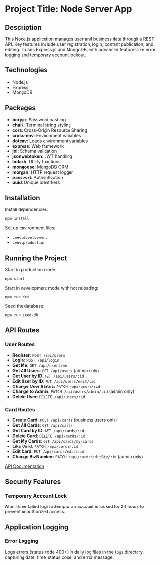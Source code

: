 # Project Title: Node Server App

## Description

This Node.js application manages user and business data through a REST API. Key features include user registration, login, content publication, and editing. It uses Express.js and MongoDB, with advanced features like error logging and temporary account lockout.

## Technologies

- Node.js
- Express
- MongoDB

## Packages

- **bcrypt**: Password hashing
- **chalk**: Terminal string styling
- **cors**: Cross-Origin Resource Sharing
- **cross-env**: Environment variables
- **dotenv**: Loads environment variables
- **express**: Web framework
- **joi**: Schema validation
- **jsonwebtoken**: JWT handling
- **lodash**: Utility functions
- **mongoose**: MongoDB ORM
- **morgan**: HTTP request logger
- **passport**: Authentication
- **uuid**: Unique identifiers

## Installation

Install dependencies:

```shell
npm install
```

Set up environment files:

- `.env.development`
- `.env.production`

## Running the Project

Start in production mode:

```shell
npm start
```

Start in development mode with hot reloading:

```shell
npm run dev
```

Seed the database:

```shell
npm run seed-db
```

## API Routes

### User Routes

- **Register**: `POST /api/users`
- **Login**: `POST /api/login`
- **Get Me**: `GET /api/users/me`
- **Get All Users**: `GET /api/users` (admin only)
- **Get User by ID**: `GET /api/users/:id`
- **Edit User by ID**: `PUT /api/users/edit/:id`
- **Change User Status**: `PATCH /api/users/:id`
- **Change to Admin**: `PATCH /api/users/admin/:id` (admin only)
- **Delete User**: `DELETE /api/users/:id`

### Card Routes

- **Create Card**: `POST /api/cards` (business users only)
- **Get All Cards**: `GET /api/cards`
- **Get Card by ID**: `GET /api/cards/:id`
- **Delete Card**: `DELETE /api/cards/:id`
- **Get My Cards**: `GET /api/cards/my-cards`
- **Like Card**: `PATCH /api/cards/:id`
- **Edit Card**: `PUT /api/cards/edit/:id`
- **Change BizNumber**: `PATCH /api/cards/editBiz/:id` (admin only)

[API Documentation](https://documenter.getpostman.com/view/27577545/2s9YsQ6UPy)

## Security Features

### Temporary Account Lock

After three failed login attempts, an account is locked for 24 hours to prevent unauthorized access.

## Application Logging

### Error Logging

Logs errors (status code 400+) in daily log files in the `logs` directory, capturing date, time, status code, and error message.
